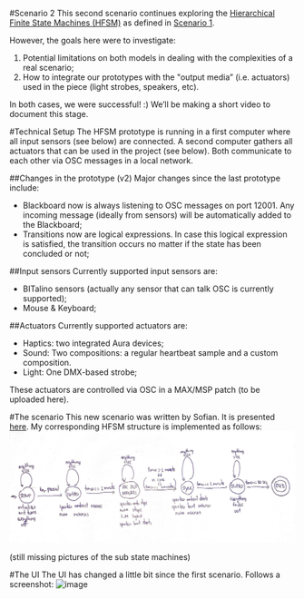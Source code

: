 #Scenario 2
This second scenario continues exploring the [Hierarchical Finite State Machines (HFSM)](https://en.wikipedia.org/wiki/UML_state_machine#Hierarchically_nested_states) as defined in [Scenario 1](../scenario1/README.md).

However, the goals here were to investigate:

1. Potential limitations on both models in dealing with the complexities of a real scenario;
2. How to integrate our prototypes with the "output media” (i.e. actuators) used in the piece (light strobes, speakers, etc).

In both cases, we were successful! :) We’ll be making a short video to document this stage.

#Technical Setup
The HFSM prototype is running in a first computer where all input sensors (see below) are connected. A second computer gathers all actuators that can be used in the project (see below). Both communicate to each other via OSC messages in a local network.

##Changes in the prototype (v2)
Major changes since the last prototype include:
- Blackboard now is always listening to OSC messages on port 12001. Any incoming message (ideally from sensors) will be automatically added to the Blackboard;
- Transitions now are logical expressions. In case this logical expression is satisfied, the transition occurs no matter if the state has been concluded or not;

##Input sensors
Currently supported input sensors are:
- BITalino sensors (actually any sensor that can talk OSC is currently supported);
- Mouse & Keyboard;

##Actuators
Currently supported actuators are:
- Haptics: two integrated Aura devices;
- Sound: Two compositions: a regular heartbeat sample and a custom composition.
- Light: One DMX-based strobe;

These actuators are controlled via OSC in a MAX/MSP patch (to be uploaded here).

#The scenario
This new scenario was written by Sofian. It is presented [here](https://github.com/qualified-self/documents/blob/master/cue-trigger-system/Scenarios.md). My corresponding HFSM structure is implemented as follows:
![image](hfsm-scenario-2.jpg)

(still missing pictures of the sub state machines)

#The UI
The UI has changed a little bit since the first scenario. Follows a screenshot:
![image](hfsm-screenshot-2.jpg)
